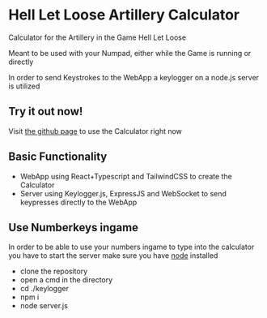 # Hell Let Loose Artillery Calculator
Calculator for the Artillery in the Game Hell Let Loose

Meant to be used with your Numpad, either while the Game is running or directly

In order to send Keystrokes to the WebApp a keylogger on a node.js server is utilized


## Try it out now!
Visit [the github page](https://ospinner.github.io/hll-calculator/#/) to use the Calculator right now

## Basic Functionality
- WebApp using React+Typescript and TailwindCSS to create the Calculator
- Server using Keylogger.js, ExpressJS and WebSocket to send keypresses directly to the WebApp

## Use Numberkeys ingame
In order to be able to use your numbers ingame to type into the calculator you have to start the server
make sure you have [node](https://nodejs.dev/download) installed

- clone the repository
- open a cmd in the directory
- cd ./keylogger
- npm i
- node server.js
